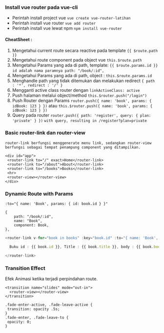 ### Install vue router pada vue-cli

- Perintah install project vue `vue create vue-router-latihan`
- Perintah install vue router `vue add router`
- Perintah install vue lewat npm `npm install vue-router`

#### CheatSheet :
1. Mengetahui current route secara reactive pada template `{{ $route.path }}`
2. Mengetahui route component pada object vue `this.$route.path`
3. Mengetahui Params yang ada di path, template: `{{ $route.params.id }}` `id adalah nama paramnya path: "/book/:id",`
4. Mengetahui Params yang ada di path, object : `this.$route.params.id`
5. Menghandle path yang tidak ditemukan dan melakukan redirect `{ path : '*', redirect : '/' }`
6. Mengganti active class router dengan `linkActiveClass: active`
7. Push halaman melalui object/method `this.$router.push("/login")`
8. Push Router dengan Params `router.push({ name: 'book', params: { idBook: 123 } })` atau `this.$router.push({ name: 'book', params: { idBook: 123 } })`
9. Query pada router `router.push({ path: 'register', query: { plan: 'private' } })`  `with query, resulting in /register?plan=private`


### Basic router-link dan router-view
`router-link berfungsi menggenerate menu link, sedangkan router-view berfungsi
sebagai tempat penampung component yang ditampilkan.`
```
<div id="app">
 <router-link to="/" exact>Home</router-link>
 <router-link to="/about">About</router-link>
 <router-link to="/books">Books</router-link>
 <hr>
 <router-view></router-view>
</div>
```


### Dynamic Route with Params
```
:to="{ name: 'Book', params: { id: book.id } }"
```
```
{
    path: "/book/:id",
    name: "Book",
    component: Book,
},
```

```js
<router-link v-for="book in books" :key="book.id" :to="{ name: 'Book', params: { id: book.id } }">

  Buku id : {{ book.id }}, Title : {{ book.title }}, body : {{ book.body }}

</router-link>
```

### Transition Effect
Efek Animasi ketika terjadi perpindahan route.
```
<transition name="slides" mode="out-in">
  <router-view></router-view>
</transition>
```
```
.fade-enter-active, .fade-leave-active {
 transition: opacity .5s;
}
.fade-enter, .fade-leave-to {
 opacity: 0;
}
```

